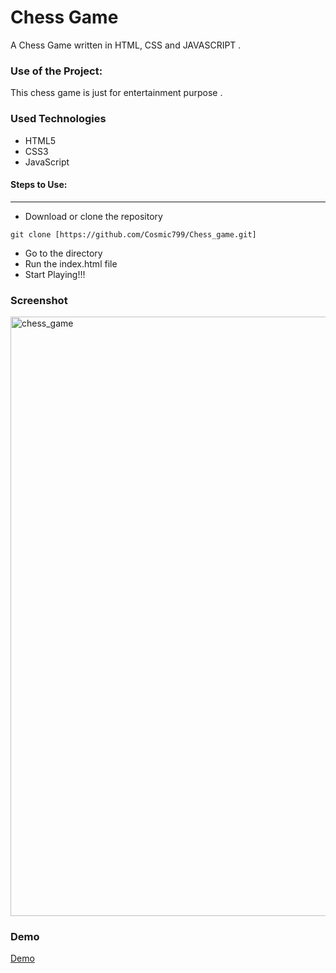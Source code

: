 <h1>Chess Game</h1>

<p>A Chess Game written in HTML, CSS and JAVASCRIPT .</p>

### Use of the Project:

<p>This chess game is just for entertainment purpose . </p>

<h3>Used Technologies</h3>
<ul>
    <li>HTML5</li>
    <li>CSS3</li>
    <li>JavaScript</li>
</ul>

#### Steps to Use:

---

- Download or clone the repository
  
```
git clone [https://github.com/Cosmic799/Chess_game.git]

```


- Go to the directory
- Run the index.html file
- Start Playing!!!


<h3> Screenshot </h3>

<img width="959" alt="chess_game" src="https://github.com/user-attachments/assets/ef43fa25-7541-4c31-bf13-9e7a82f0416f">

<h3> Demo </h3>

<a href="https://cosmic799.github.io/Chess_game/"> Demo </a>

<br>
